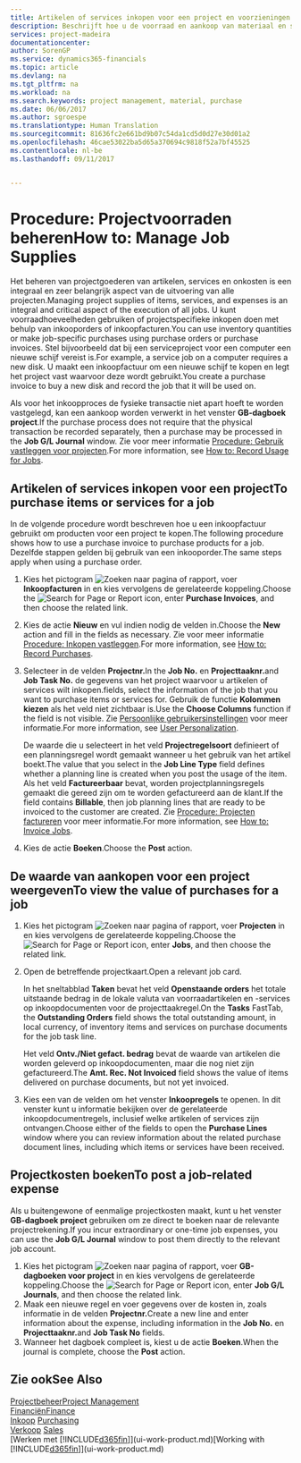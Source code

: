 ```yaml
---
title: Artikelen of services inkopen voor een project en voorzieningen beheren| Microsoft Docs
description: Beschrijft hoe u de voorraad en aankoop van materiaal en services voor projecten beheert.
services: project-madeira
documentationcenter: 
author: SorenGP
ms.service: dynamics365-financials
ms.topic: article
ms.devlang: na
ms.tgt_pltfrm: na
ms.workload: na
ms.search.keywords: project management, material, purchase
ms.date: 06/06/2017
ms.author: sgroespe
ms.translationtype: Human Translation
ms.sourcegitcommit: 81636fc2e661bd9b07c54da1cd5d0d27e30d01a2
ms.openlocfilehash: 46cae53022ba5d65a370694c9818f52a7bf45525
ms.contentlocale: nl-be
ms.lasthandoff: 09/11/2017


---
```

# <a name="how-to-manage-job-supplies"></a><span data-ttu-id="28726-103">Procedure: Projectvoorraden beheren</span><span class="sxs-lookup"><span data-stu-id="28726-103">How to: Manage Job Supplies</span></span>
<span data-ttu-id="28726-104">Het beheren van projectgoederen van artikelen, services en onkosten is een integraal en zeer belangrijk aspect van de uitvoering van alle projecten.</span><span class="sxs-lookup"><span data-stu-id="28726-104">Managing project supplies of items, services, and expenses is an integral and critical aspect of the execution of all jobs.</span></span> <span data-ttu-id="28726-105">U kunt voorraadhoeveelheden gebruiken of projectspecifieke inkopen doen met behulp van inkooporders of inkoopfacturen.</span><span class="sxs-lookup"><span data-stu-id="28726-105">You can use inventory quantities or make job-specific purchases using purchase orders or purchase invoices.</span></span> <span data-ttu-id="28726-106">Stel bijvoorbeeld dat bij een serviceproject voor een computer een nieuwe schijf vereist is.</span><span class="sxs-lookup"><span data-stu-id="28726-106">For example, a service job on a computer requires a new disk.</span></span> <span data-ttu-id="28726-107">U maakt een inkoopfactuur om een nieuwe schijf te kopen en legt het project vast waarvoor deze wordt gebruikt.</span><span class="sxs-lookup"><span data-stu-id="28726-107">You create a purchase invoice to buy a new disk and record the job that it will be used on.</span></span>

<span data-ttu-id="28726-108">Als voor het inkoopproces de fysieke transactie niet apart hoeft te worden vastgelegd, kan een aankoop worden verwerkt in het venster **GB-dagboek project**.</span><span class="sxs-lookup"><span data-stu-id="28726-108">If the purchase process does not require that the physical transaction be recorded separately, then a purchase may be processed in the **Job G/L Journal** window.</span></span> <span data-ttu-id="28726-109">Zie voor meer informatie [Procedure: Gebruik vastleggen voor projecten](projects-how-record-job-usage.md).</span><span class="sxs-lookup"><span data-stu-id="28726-109">For more information, see [How to: Record Usage for Jobs](projects-how-record-job-usage.md).</span></span>

## <a name="to-purchase-items-or-services-for-a-job"></a><span data-ttu-id="28726-110">Artikelen of services inkopen voor een project</span><span class="sxs-lookup"><span data-stu-id="28726-110">To purchase items or services for a job</span></span>
<span data-ttu-id="28726-111">In de volgende procedure wordt beschreven hoe u een inkoopfactuur gebruikt om producten voor een project te kopen.</span><span class="sxs-lookup"><span data-stu-id="28726-111">The following procedure shows how to use a purchase invoice to purchase products for a job.</span></span> <span data-ttu-id="28726-112">Dezelfde stappen gelden bij gebruik van een inkooporder.</span><span class="sxs-lookup"><span data-stu-id="28726-112">The same steps apply when using a purchase order.</span></span>  

1. <span data-ttu-id="28726-113">Kies het pictogram ![Zoeken naar pagina of rapport](media/ui-search/search_small.png "pictogram Zoeken naar pagina of rapport"), voer **Inkoopfacturen** in en kies vervolgens de gerelateerde koppeling.</span><span class="sxs-lookup"><span data-stu-id="28726-113">Choose the ![Search for Page or Report](media/ui-search/search_small.png "Search for Page or Report icon") icon, enter **Purchase Invoices**, and then choose the related link.</span></span>  
2. <span data-ttu-id="28726-114">Kies de actie **Nieuw** en vul indien nodig de velden in.</span><span class="sxs-lookup"><span data-stu-id="28726-114">Choose the **New** action and fill in the fields as necessary.</span></span> <span data-ttu-id="28726-115">Zie voor meer informatie [Procedure: Inkopen vastleggen](purchasing-how-record-purchases.md).</span><span class="sxs-lookup"><span data-stu-id="28726-115">For more information, see [How to: Record Purchases](purchasing-how-record-purchases.md).</span></span>
3. <span data-ttu-id="28726-116">Selecteer in de velden **Projectnr.**</span><span class="sxs-lookup"><span data-stu-id="28726-116">In the **Job No.**</span></span> <span data-ttu-id="28726-117">en **Projecttaaknr.**</span><span class="sxs-lookup"><span data-stu-id="28726-117">and **Job Task No.**</span></span> <span data-ttu-id="28726-118">de gegevens van het project waarvoor u artikelen of services wilt inkopen.</span><span class="sxs-lookup"><span data-stu-id="28726-118">fields, select the information of the job that you want to purchase items or services for.</span></span> <span data-ttu-id="28726-119">Gebruik de functie **Kolommen kiezen** als het veld niet zichtbaar is.</span><span class="sxs-lookup"><span data-stu-id="28726-119">Use the **Choose Columns** function if the field is not visible.</span></span> <span data-ttu-id="28726-120">Zie [Persoonlijke gebruikersinstellingen](ui-user-personalization.md) voor meer informatie.</span><span class="sxs-lookup"><span data-stu-id="28726-120">For more information, see [User Personalization](ui-user-personalization.md).</span></span>

    <span data-ttu-id="28726-121">De waarde die u selecteert in het veld **Projectregelsoort** definieert of een planningsregel wordt gemaakt wanneer u het gebruik van het artikel boekt.</span><span class="sxs-lookup"><span data-stu-id="28726-121">The value that you select in the **Job Line Type** field defines whether a planning line is created when you post the usage of the item.</span></span> <span data-ttu-id="28726-122">Als het veld **Factureerbaar** bevat, worden projectplanningsregels gemaakt die gereed zijn om te worden gefactureerd aan de klant.</span><span class="sxs-lookup"><span data-stu-id="28726-122">If the field contains **Billable**, then job planning lines that are ready to be invoiced to the customer are created.</span></span> <span data-ttu-id="28726-123">Zie [Procedure: Projecten factureren](projects-how-invoice-jobs.md) voor meer informatie.</span><span class="sxs-lookup"><span data-stu-id="28726-123">For more information, see [How to: Invoice Jobs](projects-how-invoice-jobs.md).</span></span>
4. <span data-ttu-id="28726-124">Kies de actie **Boeken**.</span><span class="sxs-lookup"><span data-stu-id="28726-124">Choose the **Post** action.</span></span>

## <a name="to-view-the-value-of-purchases-for-a-job"></a><span data-ttu-id="28726-125">De waarde van aankopen voor een project weergeven</span><span class="sxs-lookup"><span data-stu-id="28726-125">To view the value of purchases for a job</span></span>
1. <span data-ttu-id="28726-126">Kies het pictogram ![Zoeken naar pagina of rapport](media/ui-search/search_small.png "pictogram Zoeken naar pagina of rapport"), voer **Projecten** in en kies vervolgens de gerelateerde koppeling.</span><span class="sxs-lookup"><span data-stu-id="28726-126">Choose the ![Search for Page or Report](media/ui-search/search_small.png "Search for Page or Report icon") icon, enter **Jobs**, and then choose the related link.</span></span>
2. <span data-ttu-id="28726-127">Open de betreffende projectkaart.</span><span class="sxs-lookup"><span data-stu-id="28726-127">Open a relevant job card.</span></span>

    <span data-ttu-id="28726-128">In het sneltabblad **Taken** bevat het veld **Openstaande orders** het totale uitstaande bedrag in de lokale valuta van voorraadartikelen en -services op inkoopdocumenten voor de projecttaakregel.</span><span class="sxs-lookup"><span data-stu-id="28726-128">On the **Tasks** FastTab, the **Outstanding Orders** field shows the total outstanding amount, in local currency, of inventory items and services on purchase documents for the job task line.</span></span>  

    <span data-ttu-id="28726-129">Het veld **Ontv./Niet gefact. bedrag** bevat de waarde van artikelen die worden geleverd op inkoopdocumenten, maar die nog niet zijn gefactureerd.</span><span class="sxs-lookup"><span data-stu-id="28726-129">The **Amt. Rec. Not Invoiced** field shows the value of items delivered on purchase documents, but not yet invoiced.</span></span>  
3. <span data-ttu-id="28726-130">Kies een van de velden om het venster **Inkoopregels** te openen. In dit venster kunt u informatie bekijken over de gerelateerde inkoopdocumentregels, inclusief welke artikelen of services zijn ontvangen.</span><span class="sxs-lookup"><span data-stu-id="28726-130">Choose either of the fields to open the **Purchase Lines** window where you can review information about the related purchase document lines, including which items or services have been received.</span></span>

## <a name="to-post-a-job-related-expense"></a><span data-ttu-id="28726-131">Projectkosten boeken</span><span class="sxs-lookup"><span data-stu-id="28726-131">To post a job-related expense</span></span>
<span data-ttu-id="28726-132">Als u buitengewone of eenmalige projectkosten maakt, kunt u het venster **GB-dagboek project** gebruiken om ze direct te boeken naar de relevante projectrekening.</span><span class="sxs-lookup"><span data-stu-id="28726-132">If you incur extraordinary or one-time job expenses, you can use the **Job G/L Journal** window to post them directly to the relevant job account.</span></span>

1. <span data-ttu-id="28726-133">Kies het pictogram ![Zoeken naar pagina of rapport](media/ui-search/search_small.png "pictogram Zoeken naar pagina of rapport"), voer **GB-dagboeken voor project** in en kies vervolgens de gerelateerde koppeling.</span><span class="sxs-lookup"><span data-stu-id="28726-133">Choose the ![Search for Page or Report](media/ui-search/search_small.png "Search for Page or Report icon") icon, enter **Job G/L Journals**, and then choose the related link.</span></span>  
2. <span data-ttu-id="28726-134">Maak een nieuwe regel en voer gegevens over de kosten in, zoals informatie in de velden **Projectnr.**</span><span class="sxs-lookup"><span data-stu-id="28726-134">Create a new line and enter information about the expense, including information in the **Job No.**</span></span> <span data-ttu-id="28726-135">en **Projecttaaknr.**</span><span class="sxs-lookup"><span data-stu-id="28726-135">and **Job Task No** fields.</span></span>  
3. <span data-ttu-id="28726-136">Wanneer het dagboek compleet is, kiest u de actie **Boeken**.</span><span class="sxs-lookup"><span data-stu-id="28726-136">When the journal is complete, choose the **Post** action.</span></span>

## <a name="see-also"></a><span data-ttu-id="28726-137">Zie ook</span><span class="sxs-lookup"><span data-stu-id="28726-137">See Also</span></span>
[<span data-ttu-id="28726-138">Projectbeheer</span><span class="sxs-lookup"><span data-stu-id="28726-138">Project Management</span></span>](projects-manage-projects.md)  
[<span data-ttu-id="28726-139">Financiën</span><span class="sxs-lookup"><span data-stu-id="28726-139">Finance</span></span>](finance.md)  
<span data-ttu-id="28726-140">[Inkoop](purchasing-manage-purchasing.md)       </span><span class="sxs-lookup"><span data-stu-id="28726-140">[Purchasing](purchasing-manage-purchasing.md)       </span></span>  
<span data-ttu-id="28726-141">[Verkoop](sales-manage-sales.md)    </span><span class="sxs-lookup"><span data-stu-id="28726-141">[Sales](sales-manage-sales.md)    </span></span>  
<span data-ttu-id="28726-142">[Werken met [!INCLUDE[d365fin](includes/d365fin_md.md)]](ui-work-product.md)</span><span class="sxs-lookup"><span data-stu-id="28726-142">[Working with [!INCLUDE[d365fin](includes/d365fin_md.md)]](ui-work-product.md)</span></span>  

